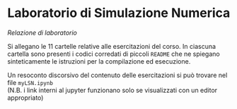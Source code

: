 # Laboratorio di Simulazione Numerica
*Relazione di laboratorio*

Si allegano le 11 cartelle relative alle esercitazioni del corso.
In ciascuna cartella sono presenti i codici corredati di piccoli  `README` che ne spiegano sinteticamente
le istruzioni per la compilazione ed esecuzione.

Un resoconto discorsivo del contenuto delle esercitazioni si può trovare nel  file  `myLSN.ipynb` \
(N.B. i link interni al jupyter funzionano solo se visualizzati con un editor appropriato)
